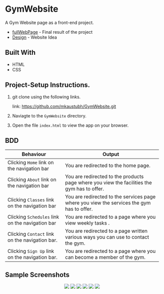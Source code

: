 # GymWebsite
A Gym Website page as a front-end project.
- [fullWebPage](https://mkaustubh.github.io/GymWebsite/#schedule-container) - Final result of the project
- [Design](https://github.com/mkaustubh/GymWebsite/blob/gh-pages/copyright.jpg) - Website Idea

##  Built With
*  HTML
*  CSS

## Project-Setup Instructions.
1. git clone using the following links.

   link: https://github.com/mkaustubh/GymWebsite.git

2. Naviagte to the `GymWebsite` directory.
3. Open the file `index.html` to view the app on your browser.

## BDD

| Behaviour | Output |
| --------- | ------ |
|Clicking `Home` link on the navigation bar|You are redirected to the home page.|
|Clicking `About` link on the navigation bar|You are redirected to the products page where you view the facilities the gym has to offer.|
|Clicking `Classes` link on the navigation bar|You are redirected to the services page where you view the services the gym has to offer.|
|Clicking `Schedules` link on the navigation bar|You are redirected to a page where you view weekly tasks .|
|Clicking `Contact` link on the navigation bar.|You are redirected to a page written various ways you can use to contact the gym.|
|Clicking `Sign Up` link on the navigation bar.|You are redirected to a page where you can become a member of the gym.|

## Sample Screenshots

<div style="text-align:center">
    <img src="https://github.com/mkaustubh/GymWebsite/blob/gh-pages/landing%20image/1.jpeg">
    <img src="https://github.com/mkaustubh/GymWebsite/blob/gh-pages/landing%20image/2.jpeg">
    <img src="https://github.com/mkaustubh/GymWebsite/blob/gh-pages/landing%20image/3.jpeg">
    <img src="https://github.com/mkaustubh/GymWebsite/blob/gh-pages/landing%20image/4.jpeg">
    <img src="https://github.com/mkaustubh/GymWebsite/blob/gh-pages/landing%20image/5.jpeg">
    <img src="https://github.com/mkaustubh/GymWebsite/blob/gh-pages/landing%20image/6.jpeg">
</div>
